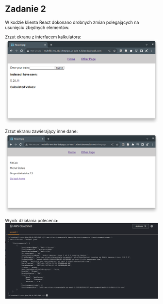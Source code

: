 # Zadanie 2

W kodzie klienta React dokonano drobnych zmian polegających na usunięciu zbędnych elementów.

Zrzut ekranu z interfacem kalkulatora:
![Calculator](screenshots/app.png)

Zrzut ekranu zawierający inne dane:
![Other](screenshots/app_other.png)

Wynik działania polecenia:
![Console](screenshots/console.png)


